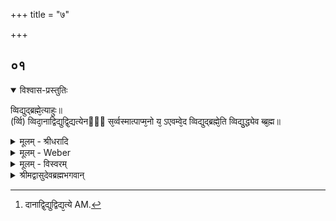 +++
title = "७"

+++


## ०१


<details open><summary>विश्वास-प्रस्तुतिः</summary>

व्विद्युद्ब्रह्मे᳘त्याहुः॥  
(र्व्वि) व्विदा᳘नाद्विद्युद्वि᳘द्यत्येनᳫँ᳭ स᳘र्व्वस्मात्पाप्म᳘नो य᳘ ऽएवम्वे᳘द व्विद्युद्ब्रह्मे᳘ति व्विद्यु᳘द्ध्येव ब्ब्र᳘ह्म॥
</details>

<details><summary>मूलम् - श्रीधरादि</summary>

व्विद्युद्ब्रह्मे᳘त्याहुः॥  
(र्व्वि) व्विदा᳘नाद्विद्युद्वि᳘द्यत्येनᳫँ᳭ स᳘र्व्वस्मात्पाप्म᳘नो य᳘ ऽएवम्वे᳘द व्विद्युद्ब्रह्मे᳘ति व्विद्यु᳘द्ध्येव ब्ब्र᳘ह्म॥
</details>

<details><summary>मूलम् - Weber</summary>

विद्युद्ब्रह्मे᳘त्याहुः॥  
विदा᳘नाद्विद्युद्वि᳘द्यत्येनᳫं [^wbr_1] स᳘र्वस्मात्पाप्म᳘नो य᳘ एवं वे᳘द विद्युद्ब्रह्मे᳘ति विद्युॗद्ध्येव ब्र᳘ह्म॥  

[^wbr_1]: दानाद्वि᳘द्युद्विद्य᳘त्ये AM.
</details>

<details><summary>मूलम् - विस्वरम्</summary>

**विद्युद्ब्रह्मोपासनाब्राह्मणम् ।**

विद्युत् ब्रह्मेत्याहुः । विदानात् विद्युत् । विद्यत्येनं सर्वस्मात्पाप्मनः । य एवं वेद- विद्युत् ब्रह्मेति । विद्युत् हि एव ब्रह्म ॥ १ ॥
</details>

<details><summary>श्रीमद्वासुदेवब्रह्मभगवान्</summary>

एतस्यैव सत्य-ब्रह्मणः अशेष-पाप-ध्वंसकमुपासनान्तरमाह- **विद्युद्ब्रह्मेत्याहुरि**ति । ‘आहुः’ ब्राह्मणा इति शेषः । तस्य निर्वचनमाह- **विदानाद्विद्युदि**ति । मेघान्धकारस्य विदानादवखण्डनात् विदारणात् ‘विद्युत्’ । पाप-हेत्वज्ञानान्धकारस्य विदारणात् ब्रह्म विद्युदित्य् अर्थः । एवमुपासितुः फलमाह- **विद्यत्येनं सर्वस्मात्पाप्मनो य एवं वेद विद्युद्ब्रह्मेती**ति । ‘यो विद्युत् ब्रह्मेति एवं वेद’ एनमुपासकं ‘सर्वस्मात्’ समस्तात् ‘पाप्मनः’ पापात् विद्यत्यवखण्डयति पृथक्करोतीत्य् अर्थः । ब्रह्मेति शेषः । फलस्योपास्यानुगुणत्वमाह- **विद्युद्ध्येव ब्रह्मे**ति । ‘हि’ यस्मात् ‘ब्रह्म विद्युत्’ तमोमूलक-पाप-विदारकमेव । तस्मादुक्तं तदेव फलमित्य् अर्थः ॥ १ ॥

इति श्री-हृषीकेश-ब्रह्म-भगवत्-पूज्य-पाद-शिष्यस्य श्री-पाठक-अनिरुद्ध-पुत्रस्य परमहंस-परिव्राजकाचार्यस्य श्री-वासुदेव-ब्रह्म-भगवतः कृतौ माध्यन्दिनीय-शतपथ-ब्राह्मणान्तर्गत-माध्यन्दिन-शाखोपनिषद्-बृहदारण्यक-व्याख्यायां वासुदेव-प्रकाशिकायां तृतीये खिलकाण्डे पञ्चमे ऽध्याये सप्तमं विद्युद्-ब्रह्मोपासना-ब्राह्मणं परिसमाप्तम् ॥ १४ (८) ५-७ ॥
</details>

